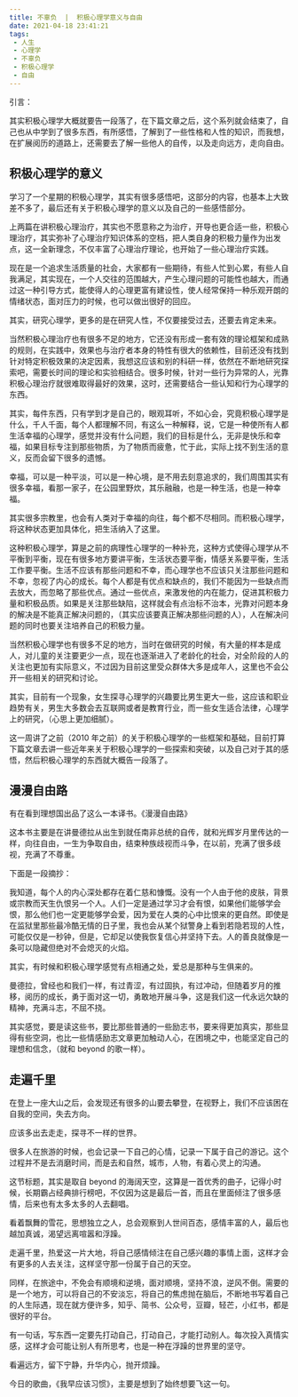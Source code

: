 ```yaml
---
title: 不辜负  |  积极心理学意义与自由
date: 2021-04-18 23:41:21
tags: 
 - 人生
 - 心理学
 - 不辜负
 - 积极心理学
 - 自由 
---
```


引言：

其实积极心理学大概就要告一段落了，在下篇文章之后，这个系列就会结束了，自己也从中学到了很多东西，有所感悟，了解到了一些性格和人性的知识，而我想，在扩展阅历的道路上，还需要去了解一些他人的自传，以及走向远方，走向自由。

## 积极心理学的意义

学习了一个星期的积极心理学，其实有很多感悟吧，这部分的内容，也基本上大致差不多了，最后还有关于积极心理学的意义以及自己的一些感悟部分。

上两篇在讲积极心理治疗，其实也不愿意称之为治疗，开导也更合适一些，积极心理治疗，其实弥补了心理治疗知识体系的空档，把人类自身的积极力量作为出发点，这一全新理念，不仅丰富了心理治疗理论，也开始了一些心理治疗实践。

现在是一个追求生活质量的社会，大家都有一些期待，有些人忙到心累，有些人自我满足，其实现在，一个人交往的范围越大，产生心理问题的可能性也越大，而通过这一种引导方式，能使得人的心理更富有建设性，使人经常保持一种乐观开朗的情绪状态，面对压力的时候，也可以做出很好的回应。

其实，研究心理学，更多的是在研究人性，不仅要接受过去，还要去肯定未来。

当然积极心理治疗也有很多不足的地方，它还没有形成一套有效的理论框架和成熟的规则，在实践中，效果也与治疗者本身的特性有很大的依赖性，目前还没有找到针对特定积极效果的决定因素，我想这应该和别的科研一样，依然在不断地研究探索吧，需要长时间的理论和实验相结合。很多时候，针对一些行为异常的人，光靠积极心理治疗就很难取得最好的效果，这时，还需要结合一些认知和行为心理学的东西。

其实，每件东西，只有学到才是自己的，眼观耳听，不如心会，究竟积极心理学是什么，千人千面，每个人都理解不同，有这么一种解释，说，它是一种使所有人都生活幸福的心理学，感觉并没有什么问题，我们的目标是什么，无非是快乐和幸福，如果目标专注到那些物质，为了物质而疲惫，忙于此，实际上找不到生活的意义，反而会留下很多的遗憾。

幸福，可以是一种平淡，可以是一种心境，是不用去刻意追求的，我们周围其实有很多幸福，看那一家子，在公园里野炊，其乐融融，也是一种生活，也是一种幸福。

其实很多宗教里，也会有人类对于幸福的向往，每个都不尽相同。而积极心理学，将这种状态更加具体化，把生活纳入了这里。

这种积极心理学，算是之前的病理性心理学的一种补充，这种方式使得心理学从不平衡到平衡，现在有很多地方要讲平衡，生活状态要平衡，情感关系要平衡，生活工作要平衡。生活不应该有那些问题和不幸，而心理学也不应该只关注那些问题和不幸，忽视了内心的成长。每个人都是有优点和缺点的，我们不能因为一些缺点而去放大，而忽略了那些优点。通过一些优点，来激发他的内在能力，促进其积极力量和积极品质。如果是关注那些缺陷，这样就会有点治标不治本，光靠对问题本身的解决是不能真正解决问题的，（其实应该要真正解决那些问题的人），人在解决问题的同时也要关注培养自己的积极力量。

当然积极心理学也有很多不足的地方，当时在做研究的时候，有大量的样本是成人，对儿童的关注要更少一点，现在也逐渐进入了老龄化的社会，对全阶段的人的关注也更加有实际意义，不过因为目前这里受众群体大多是成年人，这里也不会公开一些相关的研究和讨论。

其实，目前有一个现象，女生探寻心理学的兴趣要比男生更大一些，这应该和职业趋势有关，男生大多数会去互联网或者是教育行业，而一些女生适合法律，心理学上的研究，（心思上更加细腻）。

这一周讲了之前（2010 年之前）的关于积极心理学的一些框架和基础，目前打算下篇文章去讲一些近年来关于积极心理学的一些探索和突破，以及自己对于其的感悟，然后积极心理学的东西就大概告一段落了。

## 漫漫自由路

有在看到理想国出品了这么一本译书。《漫漫自由路》

这本书主要是在讲曼德拉从出生到就任南非总统的自传，就和光辉岁月里传达的一样，向往自由，一生为争取自由，结束种族歧视而斗争，在以前，充满了很多歧视，充满了不尊重。

下面是一段摘抄：

我知道，每个人的内心深处都存在着仁慈和慷慨。没有一个人由于他的皮肤，背景或宗教而天生仇恨另一个人。人们一定是通过学习才会有恨，如果他们能够学会恨，那么他们也一定更能够学会爱，因为爱在人类的心中比恨来的更自然。即使是在监狱里那些最冷酷无情的日子里，我也会从某个狱警身上看到若隐若现的人性，可能仅仅是一秒钟，但是，它却足以使我恢复信心并坚持下去。人的善良就像是一条可以隐藏但绝对不会熄灭的火焰。

其实，有时候和积极心理学感觉有点相通之处，爱总是那种与生俱来的。

曼德拉，曾经也和我们一样，有过青涩，有过固执，有过冲动，但随着岁月的推移，阅历的成长，勇于面对这一切，勇敢地开展斗争，这是我们这一代永远欠缺的精神，充满斗志，不屈不挠。

其实感觉，要是读这些书，要比那些普通的一些励志书，要来得更加真实，那些显得有些空洞，也比一些情感励志文章更加触动人心，在困境之中，也能坚定自己的理想和信念，（就和 beyond 的歌一样）。

## 走遍千里

在登上一座大山之后，会发现还有很多的山要去攀登，在视野上，我们不应该困在自我的空间，失去方向。

应该多出去走走，探寻不一样的世界。

很多人在旅游的时候，也会记录一下自己的心情，记录一下属于自己的游记。这个过程并不是去消磨时间，而是去和自然，城市，人物，有着心灵上的沟通。

这节标题，其实是取自 beyond 的海阔天空，这算是一首优秀的曲子，记得小时候，长期霸占经典排行榜吧，不仅因为这是最后一首，而且在里面倾注了很多感情，后来也有太多太多的人去翻唱。

看着飘舞的雪花，思想独立之人，总会观察到人世间百态，感情丰富的人，最后也越加真诚，渴望远离喧嚣和浮躁。

走遍千里，热爱这一片大地，将自己感情倾注在自己感兴趣的事情上面，这样才会有更多的人去关注，这样坚守那一份属于自己的天空。

同样，在旅途中，不免会有顺境和逆境，面对顺境，坚持不浪，逆风不倒。需要的是一个地方，可以将自己的不安淡忘，将自己的焦虑抛在脑后，不断地书写着自己的人生际遇，现在就方便许多，知乎、简书、公众号，豆瓣，轻芒，小红书，都是很好的平台。

有一句话，写东西一定要先打动自己，打动自己，才能打动别人。每次投入真情实感，这样才会可能让别人有所思考，也是一种在浮躁的世界里的坚守。

看遍远方，留下宁静，升华内心，抛开烦躁。

今日的歌曲，《我早应该习惯》，主要是想到了始终想要飞这一句。
